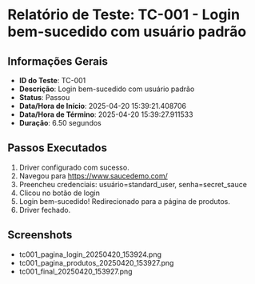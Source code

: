 # Relatório de Teste: TC-001 - Login bem-sucedido com usuário padrão

## Informações Gerais
- **ID do Teste**: TC-001
- **Descrição**: Login bem-sucedido com usuário padrão
- **Status**: Passou
- **Data/Hora de Início**: 2025-04-20 15:39:21.408706
- **Data/Hora de Término**: 2025-04-20 15:39:27.911533
- **Duração**: 6.50 segundos

## Passos Executados
1. Driver configurado com sucesso.
2. Navegou para https://www.saucedemo.com/
3. Preencheu credenciais: usuário=standard_user, senha=secret_sauce
4. Clicou no botão de login
5. Login bem-sucedido! Redirecionado para a página de produtos.
6. Driver fechado.

## Screenshots
- tc001_pagina_login_20250420_153924.png
- tc001_pagina_produtos_20250420_153927.png
- tc001_final_20250420_153927.png
